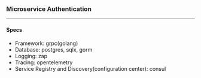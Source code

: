### Microservice Authentication
---

#### Specs
- Framework: grpc(golang)
- Database: postgres, sqlx, gorm
- Logging: zap
- Tracing: opentelemetry
- Service Registry and Discovery(configuration center): consul
